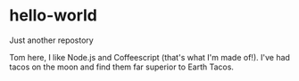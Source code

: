 # hello-world
Just another repostory

Tom here, I like Node.js and Coffeescript (that's what I'm made of!).
I've had tacos on the moon and find them far superior to Earth Tacos. 
